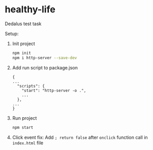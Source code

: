 # healthy-life
Dedalus test task


Setup:

1. Init project
    ```bash
    npm init
    npm i http-server --save-dev
    ```

2. Add run script to package.json
    ```text
    {
    ...
      "scripts": {
        "start": "http-server -o .",
        ...
      },
    ...
    }
    ```

3. Run project
    ```bash
    npm start
    ```
   
4. Click event fix:
Add `; return false` after `onclick` function call in `index.html` file